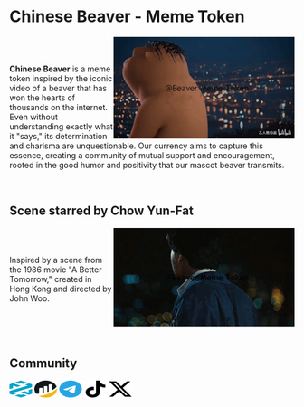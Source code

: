 # Chinese Beaver - Meme Token

<p><img align="right" src="https://github.com/BeaverMemeToken/BeaverMemetoken/blob/main/Chinese%20Beaver%20-%20Scene.gif" alt="Chinese Beaver - Scene" /></p>

<br>
<br>

**Chinese Beaver** is a meme token inspired by the iconic video of a beaver that has won the hearts of thousands on the internet. Even without understanding exactly what it "says," its determination and charisma are unquestionable. Our currency aims to capture this essence, creating a community of mutual support and encouragement, rooted in the good humor and positivity that our mascot beaver transmits.

<br>

## Scene starred by Chow Yun-Fat

<p><img align="right" src="https://github.com/BeaverMemeToken/BeaverMemetoken/blob/main/Chow%20Yun%20Fat%20-%20Scene.gif" alt="Chow Yun Fat - Scene" /></p>

<br>
<br>

Inspired by a scene from the 1986 movie "A Better Tomorrow," created in Hong Kong and directed by John Woo.

<br>
<br>
<br>

## Community
<p align="left">
  <a href="https://www.dextools.io/app/pt/bnb/pair-explorer/0x561ce3a48028be411425dd18e2eee5e2319bfb5b?t=1711742869894" target="blank"><img align="center"
      src="https://github.com/BeaverMemeToken/BeaverMemeToken/blob/main/Dextools.png"
      alt="DexTools" height="30" width="40" /></a>
  <a href="https://bscscan.com/address/0x53D3B6fEaAdE6E1976b56FA02E48BaB9fe9640fb" target="blank"><img align="center"
      src="https://github.com/BeaverMemeToken/BeaverMemeToken/blob/main/BSC%20Scan.png?raw=true"
      alt="BSC Scan" height="30" width="40" /></a>
  <a href="https://t.me/BeaverMemeToken" target="blank"><img align="center"
      src="https://raw.githubusercontent.com/BeaverMemeToken/BeaverMemetoken/ed6b1ac29a741867ae7932aaaf0480f1fb6c1e34/telegram-color.svg"
      alt="Connect Linkedin" height="30" width="40" /></a>
  <a href="https://www.tiktok.com/@beavermemetoken" target="blank"><img align="center"
      src="https://raw.githubusercontent.com/BeaverMemeToken/BeaverMemetoken/ed6b1ac29a741867ae7932aaaf0480f1fb6c1e34/tiktok.svg"
      alt="Connect Tiktok" height="30" width="40" /></a>
  <a href="https://twitter.com/BeaverMemetoken" target="blank"><img align="center"
      src="https://raw.githubusercontent.com/BeaverMemeToken/BeaverMemetoken/ed6b1ac29a741867ae7932aaaf0480f1fb6c1e34/x-color.svg"
      alt="Connect X" height="30" width="40" /></a>      
</p>
